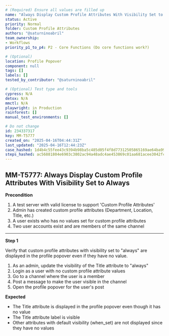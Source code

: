 ```yaml
---
# (Required) Ensure all values are filled up
name: "Always Display Custom Profile Attributes With Visibility Set to Always"
status: Active
priority: Normal
folder: Custom Profile Attributes
authors: "@saturninoabril"
team_ownership:
- Workflows
priority_p1_to_p4: P2 - Core Functions (Do core functions work?)

# (Optional)
location: Profile Popover
component: null
tags: []
labels: []
tested_by_contributor: "@saturninoabril"

# (Optional) Test type and tools
cypress: N/A
detox: N/A
mmctl: N/A
playwright: in Production
rainforest: []
manual_test_environments: []

# Do not change
id: 234337317
key: MM-T5777
created_on: "2025-04-16T04:44:31Z"
last_updated: "2025-04-16T12:44:23Z"
case_hashed: 1d4b4c55fee43c9394b98ba5c485d05f4f8d77312505865169ae64ba99bcccd450c0a06e390dc8083f6a00e41c9b16b3
steps_hashed: ac56881804e6903c3802ac94a48adc4ae453869c01aa681acee3042fc5248aa9c65c0145d6be1541de2194e1054c9a29
---
```


<!-- (Auto-generated) Based on frontmatter's "key" and "name" -->

## MM-T5777: Always Display Custom Profile Attributes With Visibility Set to Always

**Precondition**

1. A test server with valid license to support 'Custom Profile Attributes'
2. Admin has created custom profile attributes (Department, Location, Title, etc.)
3. A user exists who has no values set for custom profile attributes
4. Two user accounts exist and are members of the same channel

---

**Step 1**

Verify that custom profile attributes with visibility set to "always" are displayed in the profile popover even if they have no value.

1. As an admin, update the visibility of the Title attribute to "always"
2. Login as a user with no custom profile attribute values
3. Go to a channel where the user is a member
4. Post a message to make the user visible in the channel
5. Open the profile popover for the user's post

**Expected**

- The Title attribute is displayed in the profile popover even though it has no value
- The Title attribute label is visible
- Other attributes with default visibility (when\_set) are not displayed since they have no values
